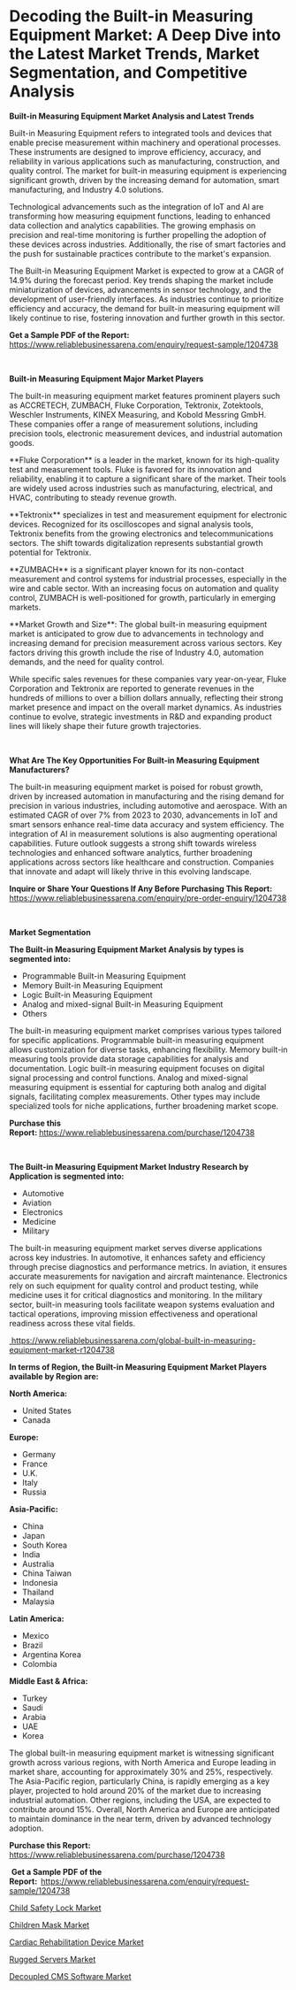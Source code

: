 <p><h1>Decoding the Built-in Measuring Equipment Market: A Deep Dive into the Latest Market Trends, Market Segmentation, and Competitive Analysis</h1></p><p><strong>Built-in Measuring Equipment Market Analysis and Latest Trends</strong></p>
<p><p>Built-in Measuring Equipment refers to integrated tools and devices that enable precise measurement within machinery and operational processes. These instruments are designed to improve efficiency, accuracy, and reliability in various applications such as manufacturing, construction, and quality control. The market for built-in measuring equipment is experiencing significant growth, driven by the increasing demand for automation, smart manufacturing, and Industry 4.0 solutions.</p><p>Technological advancements such as the integration of IoT and AI are transforming how measuring equipment functions, leading to enhanced data collection and analytics capabilities. The growing emphasis on precision and real-time monitoring is further propelling the adoption of these devices across industries. Additionally, the rise of smart factories and the push for sustainable practices contribute to the market's expansion.</p><p>The Built-in Measuring Equipment Market is expected to grow at a CAGR of 14.9% during the forecast period. Key trends shaping the market include miniaturization of devices, advancements in sensor technology, and the development of user-friendly interfaces. As industries continue to prioritize efficiency and accuracy, the demand for built-in measuring equipment will likely continue to rise, fostering innovation and further growth in this sector.</p></p>
<p><strong>Get a Sample PDF of the Report:&nbsp;</strong> <a href="https://www.reliablebusinessarena.com/enquiry/request-sample/1204738?utm_campaign=1337&utm_medium=2&utm_source=Github&utm_content=ia&utm_term=16102024&utm_id=built-in-measuring-equipment">https://www.reliablebusinessarena.com/enquiry/request-sample/1204738</a></p>
<p>&nbsp;</p>
<p><strong>Built-in Measuring Equipment Major Market Players</strong></p>
<p><p>The built-in measuring equipment market features prominent players such as ACCRETECH, ZUMBACH, Fluke Corporation, Tektronix, Zotektools, Weschler Instruments, KINEX Measuring, and Kobold Messring GmbH. These companies offer a range of measurement solutions, including precision tools, electronic measurement devices, and industrial automation goods.</p><p>**Fluke Corporation** is a leader in the market, known for its high-quality test and measurement tools. Fluke is favored for its innovation and reliability, enabling it to capture a significant share of the market. Their tools are widely used across industries such as manufacturing, electrical, and HVAC, contributing to steady revenue growth.</p><p>**Tektronix** specializes in test and measurement equipment for electronic devices. Recognized for its oscilloscopes and signal analysis tools, Tektronix benefits from the growing electronics and telecommunications sectors. The shift towards digitalization represents substantial growth potential for Tektronix.</p><p>**ZUMBACH** is a significant player known for its non-contact measurement and control systems for industrial processes, especially in the wire and cable sector. With an increasing focus on automation and quality control, ZUMBACH is well-positioned for growth, particularly in emerging markets.</p><p>**Market Growth and Size**: The global built-in measuring equipment market is anticipated to grow due to advancements in technology and increasing demand for precision measurement across various sectors. Key factors driving this growth include the rise of Industry 4.0, automation demands, and the need for quality control.</p><p>While specific sales revenues for these companies vary year-on-year, Fluke Corporation and Tektronix are reported to generate revenues in the hundreds of millions to over a billion dollars annually, reflecting their strong market presence and impact on the overall market dynamics. As industries continue to evolve, strategic investments in R&D and expanding product lines will likely shape their future growth trajectories.</p></p>
<p>&nbsp;</p>
<p><strong>What Are The Key Opportunities For Built-in Measuring Equipment Manufacturers?</strong></p>
<p><p>The built-in measuring equipment market is poised for robust growth, driven by increased automation in manufacturing and the rising demand for precision in various industries, including automotive and aerospace. With an estimated CAGR of over 7% from 2023 to 2030, advancements in IoT and smart sensors enhance real-time data accuracy and system efficiency. The integration of AI in measurement solutions is also augmenting operational capabilities. Future outlook suggests a strong shift towards wireless technologies and enhanced software analytics, further broadening applications across sectors like healthcare and construction. Companies that innovate and adapt will likely thrive in this evolving landscape.</p></p>
<p><strong>Inquire or Share Your Questions If Any Before Purchasing This Report:</strong> <a href="https://www.reliablebusinessarena.com/enquiry/pre-order-enquiry/1204738?utm_campaign=1337&utm_medium=2&utm_source=Github&utm_content=ia&utm_term=16102024&utm_id=built-in-measuring-equipment">https://www.reliablebusinessarena.com/enquiry/pre-order-enquiry/1204738</a></p>
<p>&nbsp;</p>
<p><strong>Market Segmentation</strong></p>
<p><strong>The Built-in Measuring Equipment Market Analysis by types is segmented into:</strong></p>
<p><ul><li>Programmable Built-in Measuring Equipment</li><li>Memory Built-in Measuring Equipment</li><li>Logic Built-in Measuring Equipment</li><li>Analog and mixed-signal Built-in Measuring Equipment</li><li>Others</li></ul></p>
<p><p>The built-in measuring equipment market comprises various types tailored for specific applications. Programmable built-in measuring equipment allows customization for diverse tasks, enhancing flexibility. Memory built-in measuring tools provide data storage capabilities for analysis and documentation. Logic built-in measuring equipment focuses on digital signal processing and control functions. Analog and mixed-signal measuring equipment is essential for capturing both analog and digital signals, facilitating complex measurements. Other types may include specialized tools for niche applications, further broadening market scope.</p></p>
<p><strong>Purchase this Report:&nbsp;</strong><a href="https://www.reliablebusinessarena.com/purchase/1204738?utm_campaign=1337&utm_medium=2&utm_source=Github&utm_content=ia&utm_term=16102024&utm_id=built-in-measuring-equipment">https://www.reliablebusinessarena.com/purchase/1204738</a></p>
<p>&nbsp;</p>
<p><strong>The Built-in Measuring Equipment Market Industry Research by Application is segmented into:</strong></p>
<p><ul><li>Automotive</li><li>Aviation</li><li>Electronics</li><li>Medicine</li><li>Military</li></ul></p>
<p><p>The built-in measuring equipment market serves diverse applications across key industries. In automotive, it enhances safety and efficiency through precise diagnostics and performance metrics. In aviation, it ensures accurate measurements for navigation and aircraft maintenance. Electronics rely on such equipment for quality control and product testing, while medicine uses it for critical diagnostics and monitoring. In the military sector, built-in measuring tools facilitate weapon systems evaluation and tactical operations, improving mission effectiveness and operational readiness across these vital fields.</p></p>
<p><a href="https://www.reliablebusinessarena.com/global-built-in-measuring-equipment-market-r1204738?utm_campaign=1337&utm_medium=2&utm_source=Github&utm_content=ia&utm_term=16102024&utm_id=built-in-measuring-equipment">&nbsp;https://www.reliablebusinessarena.com/global-built-in-measuring-equipment-market-r1204738</a></p>
<p><strong>In terms of Region, the Built-in Measuring Equipment Market Players available by Region are:</strong></p>
<p>
    <p> <strong> North America: </strong>
        <ul>
            <li>United States</li>
            <li>Canada</li>
        </ul>
        </p> 
    <p> <strong> Europe: </strong>
        <ul>
            <li>Germany</li>
            <li>France</li>
            <li>U.K.</li>
            <li>Italy</li>
            <li>Russia</li>
        </ul>
        </p> 
    <p> <strong> Asia-Pacific: </strong>
        <ul>
            <li>China</li>
            <li>Japan</li>
            <li>South Korea</li>
            <li>India</li>
            <li>Australia</li>
            <li>China Taiwan</li>
            <li>Indonesia</li>
            <li>Thailand</li>
            <li>Malaysia</li>
        </ul>
        </p> 
    <p> <strong> Latin America: </strong>
        <ul>
            <li>Mexico</li>
            <li>Brazil</li>
            <li>Argentina Korea</li>
            <li>Colombia</li>
        </ul>
        </p> 
    <p> <strong> Middle East & Africa: </strong>
        <ul>
            <li>Turkey</li>
            <li>Saudi</li>
            <li>Arabia</li>
            <li>UAE</li>
            <li>Korea</li>
        </ul>
    </p>
    </p>
<p><p>The global built-in measuring equipment market is witnessing significant growth across various regions, with North America and Europe leading in market share, accounting for approximately 30% and 25%, respectively. The Asia-Pacific region, particularly China, is rapidly emerging as a key player, projected to hold around 20% of the market due to increasing industrial automation. Other regions, including the USA, are expected to contribute around 15%. Overall, North America and Europe are anticipated to maintain dominance in the near term, driven by advanced technology adoption.</p></p>
<p><strong>Purchase this Report: </strong><a href="https://www.reliablebusinessarena.com/purchase/1204738?utm_campaign=1337&utm_medium=2&utm_source=Github&utm_content=ia&utm_term=16102024&utm_id=built-in-measuring-equipment">https://www.reliablebusinessarena.com/purchase/1204738</a></p>
<p>&nbsp;<strong>Get a Sample PDF of the Report:&nbsp;&nbsp;</strong><a href="https://www.reliablebusinessarena.com/enquiry/request-sample/1204738?utm_campaign=1337&utm_medium=2&utm_source=Github&utm_content=ia&utm_term=16102024&utm_id=built-in-measuring-equipment">https://www.reliablebusinessarena.com/enquiry/request-sample/1204738</a></p>
<p><strong></strong></p>
<p><p><a href="https://github.com/trinityagqtf/Market-Research-Report-List-1/blob/main/child-safety-lock-market.md?utm_campaign=1337&utm_medium=2&utm_source=Github&utm_content=ia&utm_term=16102024&utm_id=built-in-measuring-equipment">Child Safety Lock Market</a></p><p><a href="https://github.com/annabelpric84w/Market-Research-Report-List-1/blob/main/children-mask-market.md?utm_campaign=1337&utm_medium=2&utm_source=Github&utm_content=ia&utm_term=16102024&utm_id=built-in-measuring-equipment">Children Mask Market</a></p><p><a href="https://www.linkedin.com/pulse/cardiac-rehabilitation-device-market-size-share-growth-analysis-n25zc?utm_campaign=1337&utm_medium=2&utm_source=Github&utm_content=ia&utm_term=16102024&utm_id=built-in-measuring-equipment">Cardiac Rehabilitation Device Market</a></p><p><a href="https://www.linkedin.com/pulse/global-rugged-servers-125-cagr-forecast-2024-2031-indicurator-jqy9f?trk=public_post_embed_feed-article-content&utm_campaign=1337&utm_medium=2&utm_source=Github&utm_content=ia&utm_term=16102024&utm_id=built-in-measuring-equipment">Rugged Servers Market</a></p><p><a href="https://www.linkedin.com/pulse/decoupled-cms-software-market-industry-trends-forecast-period-sjpwc?utm_campaign=1337&utm_medium=2&utm_source=Github&utm_content=ia&utm_term=16102024&utm_id=built-in-measuring-equipment">Decoupled CMS Software Market</a></p></p>